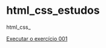 # html_css_estudos
 html_css_

<a href="https://mbotamedi.github.io/html_css/exercicios/ex001/index.html">Executar o exercício 001</a>